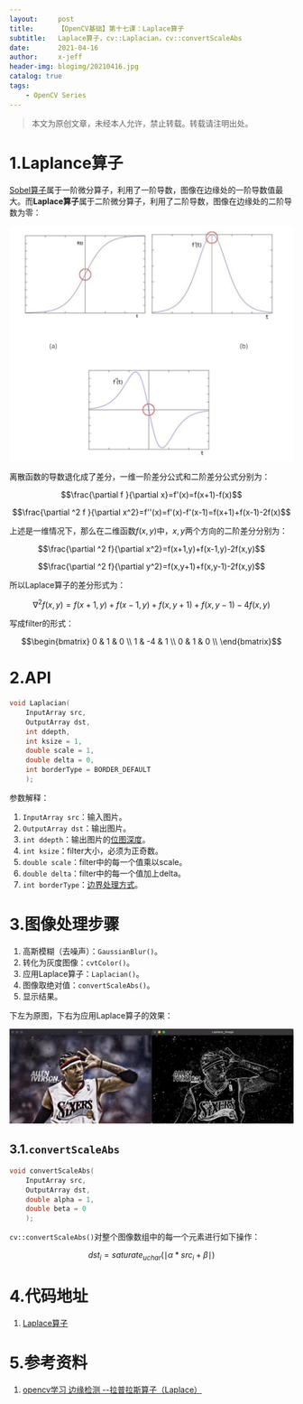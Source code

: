 ```yaml
---
layout:     post
title:      【OpenCV基础】第十七课：Laplace算子
subtitle:   Laplace算子，cv::Laplacian，cv::convertScaleAbs
date:       2021-04-16
author:     x-jeff
header-img: blogimg/20210416.jpg
catalog: true
tags:
    - OpenCV Series
---
```

>本文为原创文章，未经本人允许，禁止转载。转载请注明出处。

# 1.Laplance算子

[Sobel算子](http://shichaoxin.com/2021/03/01/OpenCV基础-第十六课-Sobel算子/)属于一阶微分算子，利用了一阶导数，图像在边缘处的一阶导数值最大。而**Laplace算子**属于二阶微分算子，利用了二阶导数，图像在边缘处的二阶导数为零：

![](https://github.com/x-jeff/BlogImage/raw/master/OpenCVSeries/Lesson17/17x1.png)

离散函数的导数退化成了差分，一维一阶差分公式和二阶差分公式分别为：

$$\frac{\partial f }{\partial x}=f'(x)=f(x+1)-f(x)$$

$$\frac{\partial ^2 f }{\partial x^2}=f''(x)=f'(x)-f'(x-1)=f(x+1)+f(x-1)-2f(x)$$

上述是一维情况下，那么在二维函数$f(x,y)$中，$x,y$两个方向的二阶差分分别为：

$$\frac{\partial ^2 f}{\partial x^2}=f(x+1,y)+f(x-1,y)-2f(x,y)$$

$$\frac{\partial ^2 f}{\partial y^2}=f(x,y+1)+f(x,y-1)-2f(x,y)$$

所以Laplace算子的差分形式为：

$$\nabla ^2 f(x,y)=f(x+1,y)+f(x-1,y)+f(x,y+1)+f(x,y-1)-4f(x,y)$$

写成filter的形式：

$$\begin{bmatrix} 0 & 1 & 0 \\ 1 & -4 & 1 \\ 0 & 1 & 0 \\ \end{bmatrix}$$

# 2.API

```c++
void Laplacian( 
	InputArray src, 
	OutputArray dst, 
	int ddepth,
	int ksize = 1, 
	double scale = 1, 
	double delta = 0,
	int borderType = BORDER_DEFAULT 
	);
```

参数解释：

1. `InputArray src`：输入图片。
2. `OutputArray dst`：输出图片。
3. `int ddepth`：输出图片的[位图深度](http://shichaoxin.com/2019/06/02/OpenCV基础-第三课-掩膜操作/#331位图深度)。
4. `int ksize`：filter大小，必须为正奇数。
5. `double scale`：filter中的每一个值乘以scale。
6. `double delta`：filter中的每一个值加上delta。
7. `int borderType`：[边界处理方式](http://shichaoxin.com/2020/12/11/OpenCV基础-第十五课-边缘处理/)。

# 3.图像处理步骤

1. 高斯模糊（去噪声）：`GaussianBlur()`。
2. 转化为灰度图像：`cvtColor()`。
3. 应用Laplace算子：`Laplacian()`。
4. 图像取绝对值：`convertScaleAbs()`。
5. 显示结果。

下左为原图，下右为应用Laplace算子的效果：

![](https://github.com/x-jeff/BlogImage/raw/master/OpenCVSeries/Lesson17/17x2.png)

## 3.1.`convertScaleAbs`

```c++
void convertScaleAbs(
	InputArray src, 
	OutputArray dst,
	double alpha = 1, 
	double beta = 0
	);
```

`cv::convertScaleAbs()`对整个图像数组中的每一个元素进行如下操作：

$$dst_i=saturate_{uchar}( \mid \alpha * src_i + \beta \mid)$$

# 4.代码地址

1. [Laplace算子](https://github.com/x-jeff/OpenCV_Code_Demo/tree/master/Demo17)

# 5.参考资料

1. [opencv学习 边缘检测 --拉普拉斯算子（Laplace）](https://www.huaweicloud.com/articles/9e6c73bff404a6f0acdef3cfea9b4f51.html)